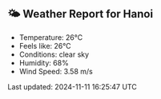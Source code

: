 <!-- WEATHER-START -->
## 🌤 Weather Report for Hanoi

- Temperature: 26°C
- Feels like: 26°C
- Conditions: clear sky
- Humidity: 68%
- Wind Speed: 3.58 m/s

Last updated: 2024-11-11 16:25:47 UTC
<!-- WEATHER-END -->
